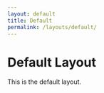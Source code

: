 ```yaml
---
layout: default
title: Default
permalink: /layouts/default/
---
```


# Default Layout

This is the default layout.